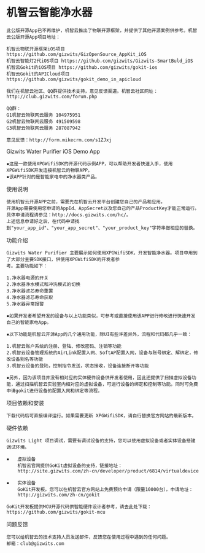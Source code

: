 机智云智能净水器
=============

	此公版开源App已不再维护，机智云推出了物联开源框架，并提供了其他开源案例供参考。机智云公版开源App项目地址：

	机智云物联开源框架iOS项目 https://github.com/gizwits/GizOpenSource_AppKit_iOS
	机智云智能灯2代iOS项目 https://github.com/gizwits/Gizwits-SmartBuld_iOS
	机智云Gokit的iOS项目 https://github.com/gizwits/gokit-ios
	机智云Gokit的APICloud项目 https://github.com/gizwits/gokit_demo_in_apicloud

	我们在机智云社区、QQ群提供技术支持，意见反馈渠道。机智云社区网址：http://club.gizwits.com/forum.php

	QQ群：
	G1机智云物联网云服务 104975951
	G2机智云物联网云服务 491509598
	G3机智云物联网云服务 287087942

	意见反馈：http://form.mikecrm.com/s1ZJxj

Gizwits Water Purifier iOS Demo App

	▪这是一款使用XPGWifiSDK的开源代码示例APP，可以帮助开发者快速入手，使用XPGWifiSDK开发连接机智云的物联APP。
	▪该APP针对的是智能家电中的净水器类产品。

使用说明

    使用机智云开源APP之前，需要先在机智云开发平台创建您自己的产品和应用。
    开源App需要使用您申请的AppId、AppSecret以及您自己的产品ProductKey才能正常运行。
    具体申请流程请参见：http://docs.gizwits.com/hc/。
    上述信息申请好之后，在代码中请找到"your_app_id"、"your_app_secret"、"your_product_key"字符串做相应的替换。

功能介绍

    Gizwits Water Purifier 主要展示如何使用XPGWifiSDK，开发智能净水器。项目中用到了大部分主要SDK接口，供使用XPGWifiSDK的开发者参
    考。主要功能如下：

	1.净水器电源的开关
	2.净水器净水模式和冲洗模式的切换
	3.净水器滤芯寿命重置
	4.净水器滤芯寿命获取
	5.净水器异常报警

	▪如果开发者希望开发的设备与以上功能类似，可参考或直接使用该APP进行修改进行快速开发自己的智能家电App。

	▪以下功能是机智云开源App的几个通用功能，除UI有些许差异外，流程和代码都几乎一致：

	1.机智云账户系统的注册、登陆、修改密码、注销等功能
	2.机智云设备管理系统的AirLink配置入网、SoftAP配置入网，设备与账号绑定、解绑定，修改设备别名等功能
	3.机智云设备的登陆，控制指令发送，状态接收，设备连接断开等功能

	▪另外，因为该项目并没有相对应的实体硬件设备供开发者使用，因此还提供了扫描虚拟设备功能，通过扫描机智云实验室内相对应的虚拟设备，可进行设备的绑定和控制等功能。同时可免费申请gokit进行设备的配置入网和绑定等流程。

项目依赖和安装

	下载代码后可直接编译运行。如果需要更新 XPGWifiSDK，请自行替换官方网站的最新版本。

硬件依赖

    Gizwits Light 项目调试，需要有调试设备的支持，您可以使用虚拟设备或者实体设备搭建调试环境。

	▪	虚拟设备
        机智云官网提供GoKit虚拟设备的支持，链接地址：
        http://site.gizwits.com/zh-cn/developer/product/6814/virtualdevice

	▪	实体设备
        GoKit开发板。您可以在机智云官方网站上免费预约申请（限量10000台），申请地址：
        http://gizwits.com/zh-cn/gokit
        
    GoKit开发板提供MCU开源代码供智能硬件设计者参考，请去此处下载：https://github.com/gizwits/gokit-mcu

问题反馈

	您可以给机智云的技术支持人员发送邮件，反馈您在使用过程中遇到的任何问题。
	邮箱：club@gizwits.com
